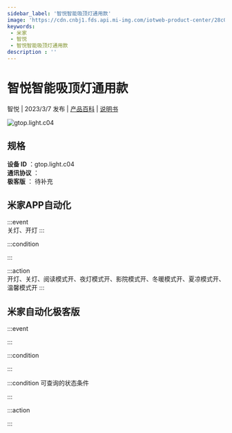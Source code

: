 ```yaml
---
sidebar_label: '智悦智能吸顶灯通用款'
image: 'https://cdn.cnbj1.fds.api.mi-img.com/iotweb-product-center/28c018571a56d2a2bec806e59984b2f7_1677142890671.png?GalaxyAccessKeyId=AKVGLQWBOVIRQ3XLEW&Expires=9223372036854775807&Signature=9qftokY5232TyRPiQsSa1Uo97w4='
keywords: 
 - 米家
 - 智悦
 - 智悦智能吸顶灯通用款
description : ''
---
```

# 智悦智能吸顶灯通用款

智悦 | 2023/3/7 发布 | [产品百科](https://home.mi.com/webapp/content/baike/product/index.html?model=gtop.light.c04/) | [说明书](https://home.mi.com/views/introduction.html?model=gtop.light.c04&region=cn)

![gtop.light.c04](https://cdn.cnbj1.fds.api.mi-img.com/iotweb-product-center/28c018571a56d2a2bec806e59984b2f7_1677142890671.png?GalaxyAccessKeyId=AKVGLQWBOVIRQ3XLEW&Expires=9223372036854775807&Signature=9qftokY5232TyRPiQsSa1Uo97w4=)

## 规格  
> 
**设备 ID** ：gtop.light.c04  
**通讯协议** ：  
**极客版**  ： 待补充 


## 米家APP自动化  

:::event  
关灯、开灯
:::

:::condition  

:::

:::action   
开灯、关灯、阅读模式开、夜灯模式开、影院模式开、冬暖模式开、夏凉模式开、温馨模式开
:::

## 米家自动化极客版  

:::event  

:::

:::condition  

:::

:::condition 可查询的状态条件  

:::

:::action  

:::

        
